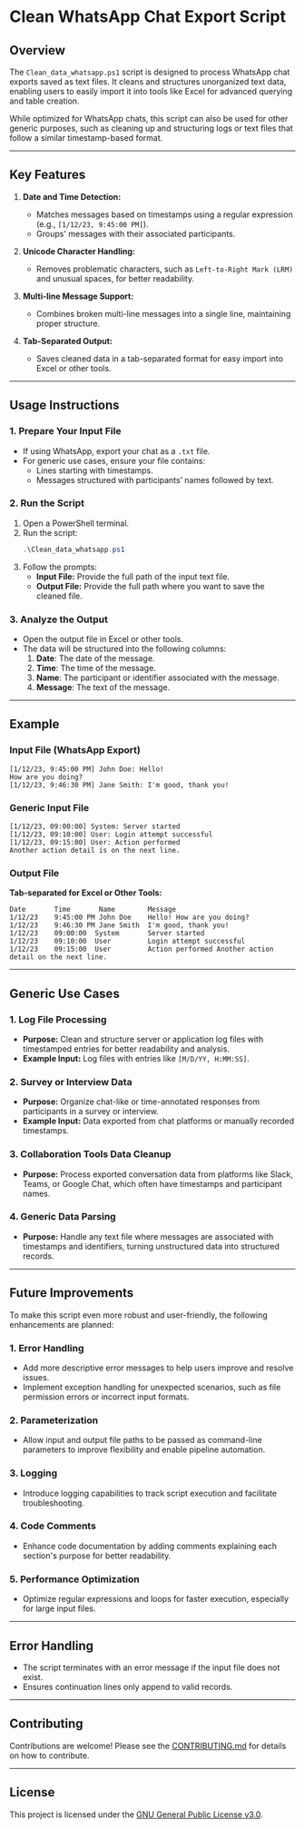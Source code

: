 # Clean WhatsApp Chat Export Script

## Overview
The `Clean_data_whatsapp.ps1` script is designed to process WhatsApp chat exports saved as text files. It cleans and structures unorganized text data, enabling users to easily import it into tools like Excel for advanced querying and table creation.

While optimized for WhatsApp chats, this script can also be used for other generic purposes, such as cleaning up and structuring logs or text files that follow a similar timestamp-based format.

---

## Key Features
1. **Date and Time Detection:**
   - Matches messages based on timestamps using a regular expression (e.g., `[1/12/23, 9:45:00 PM]`).
   - Groups' messages with their associated participants.

2. **Unicode Character Handling:**
   - Removes problematic characters, such as `Left-to-Right Mark (LRM)` and unusual spaces, for better readability.

3. **Multi-line Message Support:**
   - Combines broken multi-line messages into a single line, maintaining proper structure.

4. **Tab-Separated Output:**
   - Saves cleaned data in a tab-separated format for easy import into Excel or other tools.

---

## Usage Instructions
### 1. Prepare Your Input File
- If using WhatsApp, export your chat as a `.txt` file.
- For generic use cases, ensure your file contains:
  - Lines starting with timestamps.
  - Messages structured with participants’ names followed by text.

### 2. Run the Script
1. Open a PowerShell terminal.
2. Run the script:
   ```PowerShell
   .\Clean_data_whatsapp.ps1
   ```
3. Follow the prompts:
   - **Input File:** Provide the full path of the input text file.
   - **Output File:** Provide the full path where you want to save the cleaned file.

### 3. Analyze the Output
- Open the output file in Excel or other tools.
- The data will be structured into the following columns:
  1. **Date**: The date of the message.
  2. **Time**: The time of the message.
  3. **Name**: The participant or identifier associated with the message.
  4. **Message**: The text of the message.

---

## Example
### Input File (WhatsApp Export)
```
[1/12/23, 9:45:00 PM] John Doe: Hello!
How are you doing?
[1/12/23, 9:46:30 PM] Jane Smith: I'm good, thank you!
```

### Generic Input File
```
[1/12/23, 09:00:00] System: Server started
[1/12/23, 09:10:00] User: Login attempt successful
[1/12/23, 09:15:00] User: Action performed
Another action detail is on the next line.
```

### Output File
**Tab-separated for Excel or Other Tools:**
```
Date       Time       Name        Message
1/12/23    9:45:00 PM John Doe    Hello! How are you doing?
1/12/23    9:46:30 PM Jane Smith  I'm good, thank you!
1/12/23    09:00:00  System       Server started
1/12/23    09:10:00  User         Login attempt successful
1/12/23    09:15:00  User         Action performed Another action detail on the next line.
```

---

## Generic Use Cases

### 1. **Log File Processing**
   - **Purpose:** Clean and structure server or application log files with timestamped entries for better readability and analysis.
   - **Example Input:** Log files with entries like `[M/D/YY, H:MM:SS]`.

### 2. **Survey or Interview Data**
   - **Purpose:** Organize chat-like or time-annotated responses from participants in a survey or interview.
   - **Example Input:** Data exported from chat platforms or manually recorded timestamps.

### 3. **Collaboration Tools Data Cleanup**
   - **Purpose:** Process exported conversation data from platforms like Slack, Teams, or Google Chat, which often have timestamps and participant names.

### 4. **Generic Data Parsing**
   - **Purpose:** Handle any text file where messages are associated with timestamps and identifiers, turning unstructured data into structured records.

---

## Future Improvements
To make this script even more robust and user-friendly, the following enhancements are planned:

### 1. **Error Handling**
   - Add more descriptive error messages to help users improve and resolve issues.
   - Implement exception handling for unexpected scenarios, such as file permission errors or incorrect input formats.

### 2. **Parameterization**
   - Allow input and output file paths to be passed as command-line parameters to improve flexibility and enable pipeline automation.

### 3. **Logging**
   - Introduce logging capabilities to track script execution and facilitate troubleshooting.

### 4. **Code Comments**
   - Enhance code documentation by adding comments explaining each section's purpose for better readability.

### 5. **Performance Optimization**
   - Optimize regular expressions and loops for faster execution, especially for large input files.

---

## Error Handling
- The script terminates with an error message if the input file does not exist.
- Ensures continuation lines only append to valid records.

---

## Contributing
Contributions are welcome! Please see the [CONTRIBUTING.md](../CONTRIBUTING.md) for details on how to contribute.

---

## License
This project is licensed under the [GNU General Public License v3.0](../LICENSE).
